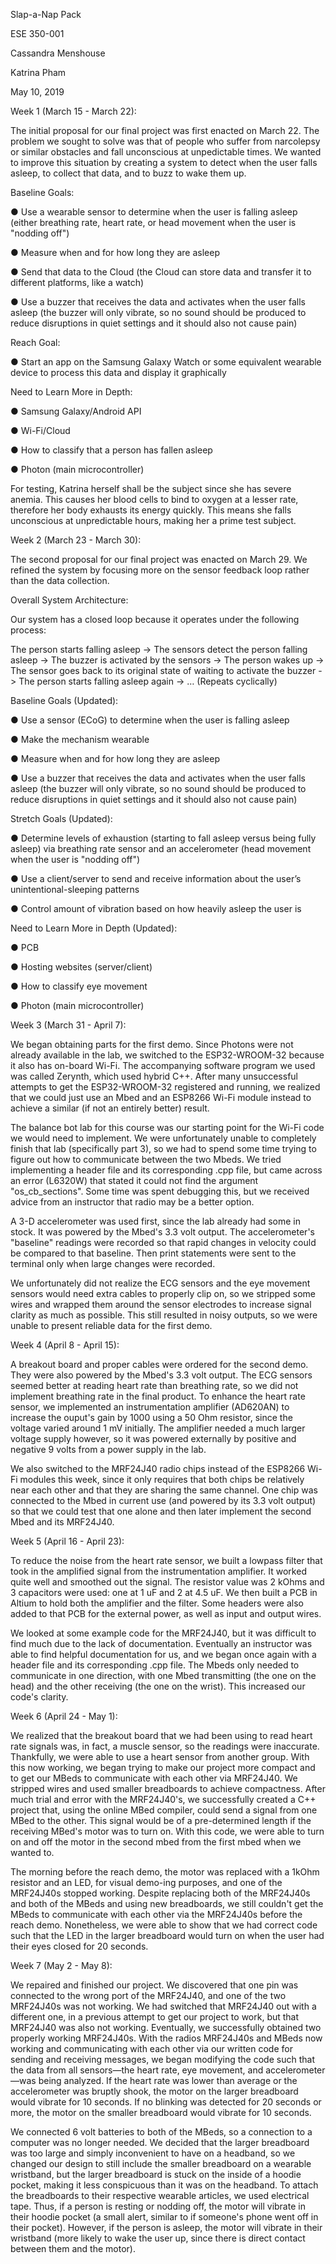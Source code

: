 Slap-a-Nap Pack

ESE 350-001

Cassandra Menshouse

Katrina Pham

May 10, 2019


Week 1 (March 15 - March 22):

The initial proposal for our final project was first enacted on March 22. The problem we sought to solve was that of people who suffer from narcolepsy or similar obstacles and fall unconscious at unpedictable times. We wanted to improve this situation by creating a system to detect when the user falls asleep, to collect that data, and to buzz to wake them up.


Baseline Goals:

● Use a wearable sensor to determine when the user is falling asleep (either breathing rate, heart rate, or head movement when the user is "nodding off")

● Measure when and for how long they are asleep

● Send that data to the Cloud (the Cloud can store data and transfer it to different platforms, like a watch)

● Use a buzzer that receives the data and activates when the user falls asleep (the buzzer will only vibrate, so no sound should be produced to reduce disruptions in quiet settings and it should also not cause pain)


Reach Goal:

● Start an app on the Samsung Galaxy Watch or some equivalent wearable device to process this data and display it graphically


Need to Learn More in Depth:

● Samsung Galaxy/Android API

● Wi-Fi/Cloud

● How to classify that a person has fallen asleep

● Photon (main microcontroller)


For testing, Katrina herself shall be the subject since she has severe anemia. This causes her blood cells to bind to oxygen at a lesser rate, therefore her body exhausts its energy quickly. This means she falls unconscious at unpredictable hours, making her a prime test subject.


Week 2 (March 23 - March 30):

The second proposal for our final project was enacted on March 29. We refined the system by focusing more on the sensor feedback loop rather than the data collection.


Overall System Architecture:

Our system has a closed loop because it operates under the following process:

The person starts falling asleep -> The sensors detect the person falling asleep -> The buzzer is activated by the sensors -> The person wakes up -> The sensor goes back to its original state of waiting to activate the buzzer -> The person starts falling asleep again -> … (Repeats cyclically)


Baseline Goals (Updated):

● Use a sensor (ECoG) to determine when the user is falling asleep

● Make the mechanism wearable

● Measure when and for how long they are asleep

● Use a buzzer that receives the data and activates when the user falls asleep (the buzzer will only vibrate, so no sound should be produced to reduce disruptions in quiet settings and it should also not cause pain)


Stretch Goals (Updated):

● Determine levels of exhaustion (starting to fall asleep versus being fully asleep) via breathing rate sensor and an accelerometer (head movement when the user is "nodding off")

● Use a client/server to send and receive information about the user’s unintentional-sleeping patterns

● Control amount of vibration based on how heavily asleep the user is


Need to Learn More in Depth (Updated):

● PCB

● Hosting websites (server/client)

● How to classify eye movement

● Photon (main microcontroller)


Week 3 (March 31 - April 7):

We began obtaining parts for the first demo. Since Photons were not already available in the lab, we switched to the ESP32-WROOM-32 because it also has on-board Wi-Fi. The accompanying software program we used was called Zerynth, which used hybrid C++. After many unsuccessful attempts to get the ESP32-WROOM-32 registered and running, we realized that we could just use an Mbed and an ESP8266 Wi-Fi module instead to achieve a similar (if not an entirely better) result. 

The balance bot lab for this course was our starting point for the Wi-Fi code we would need to implement. We were unfortunately unable to completely finish that lab (specifically part 3), so we had to spend some time trying to figure out how to communicate between the two Mbeds. We tried implementing a header file and its corresponding .cpp file, but came across an error (L6320W) that stated it could not find the argument "os_cb_sections". Some time was spent debugging this, but we received advice from an instructor that radio may be a better option.

A 3-D accelerometer was used first, since the lab already had some in stock. It was powered by the Mbed's 3.3 volt output. The accelerometer's "baseline" readings were recorded so that rapid changes in velocity could be compared to that baseline. Then print statements were sent to the terminal only when large changes were recorded.

We unfortunately did not realize the ECG sensors and the eye movement sensors would need extra cables to properly clip on, so we stripped some wires and wrapped them around the sensor electrodes to increase signal clarity as much as possible. This still resulted in noisy outputs, so we were unable to present reliable data for the first demo.


Week 4 (April 8 - April 15):

A breakout board and proper cables were ordered for the second demo. They were also powered by the Mbed's 3.3 volt output. The ECG sensors seemed better at reading heart rate than breathing rate, so we did not implement breathing rate in the final product. To enhance the heart rate sensor, we implemented an instrumentation amplifier (AD620AN) to increase the ouput's gain by 1000 using a 50 Ohm resistor, since the voltage varied around 1 mV initially. The amplifier needed a much larger voltage supply however, so it was powered externally by positive and negative 9 volts from a power supply in the lab.

We also switched to the MRF24J40 radio chips instead of the ESP8266 Wi-Fi modules this week, since it only requires that both chips be relatively near each other and that they are sharing the same channel. One chip was connected to the Mbed in current use (and powered by its 3.3 volt output) so that we could test that one alone and then later implement the second Mbed and its MRF24J40.


Week 5 (April 16 - April 23):

To reduce the noise from the heart rate sensor, we built a lowpass filter that took in the amplified signal from the instrumentation amplifier. It worked quite well and smoothed out the signal. The resistor value was 2 kOhms and 3 capacitors were used: one at 1 uF and 2 at 4.5 uF. We then built a PCB in Altium to hold both the amplifier and the filter. Some headers were also added to that PCB for the external power, as well as input and output wires.

We looked at some example code for the MRF24J40, but it was difficult to find much due to the lack of documentation. Eventually an instructor was able to find helpful documentation for us, and we began once again with a header file and its corresponding .cpp file. The Mbeds only needed to communicate in one direction, with one Mbed transmitting (the one on the head) and the other receiving (the one on the wrist). This increased our code's clarity.


Week 6 (April 24 - May 1):

We realized that the breakout board that we had been using to read heart rate signals was, in fact, a muscle sensor, so the readings were inaccurate. Thankfully, we were able to use a heart sensor from another group. With this now working, we began trying to make our project more compact and to get our MBeds to communicate with each other via MRF24J40. We stripped wires and used smaller breadboards to achieve compactness. After much trial and error with the MRF24J40's, we successfully created a C++ project that, using the online MBed compiler, could send a signal from one MBed to the other. This signal would be of a pre-determined length if the receiving MBed's motor was to turn on. With this code, we were able to turn on and off the motor in the second mbed from the first mbed when we wanted to.

The morning before the reach demo, the motor was replaced with a 1kOhm resistor and an LED, for visual demo-ing purposes, and one of the MRF24J40s stopped working. Despite replacing both of the MRF24J40s and both of the MBeds and using new breadboards, we still couldn't get the MBeds to communicate with each other via the MRF24J40s before the reach demo. Nonetheless, we were able to show that we had correct code such that the LED in the larger breadboard would turn on when the user had their eyes closed for 20 seconds.

Week 7 (May 2 - May 8):

We repaired and finished our project. We discovered that one pin was connected to the wrong port of the MRF24J40, and one of the two MRF24J40s was not working. We had switched that MRF24J40 out with a different one, in a previous attempt to get our project to work, but that MRF24J40 was also not working. Eventually, we successfully obtained two properly working MRF24J40s. With the radios MRF24J40s and MBeds now working and communicating with each other via our written code for sending and receiving messages, we began modifying the code such that the data from all sensors—the heart rate, eye movement, and accelerometer—was being analyzed. If the heart rate was lower than average or the accelerometer was bruptly shook, the motor on the larger breadboard would vibrate for 10 seconds. If no blinking was detected for 20 seconds or more, the motor on the smaller breadboard would vibrate for 10 seconds. 

We connected 6 volt batteries to both of the MBeds, so a connection to a computer was no longer needed. We decided that the larger breadboard was too large and simply inconvenient to have on a headband, so we changed our design to still include the smaller breadboard on a wearable wristband, but the larger breadboard is stuck on the inside of a hoodie pocket, making it less conspicuous than it was on the headband. To attach the breadboards to their respective wearable articles, we used electrical tape. Thus, if a person is resting or nodding off, the motor will vibrate in their hoodie pocket (a small alert, similar to if someone's phone went off in their pocket). However, if the person is asleep, the motor will vibrate in their wristband (more likely to wake the user up, since there is direct contact between them and the motor). 
